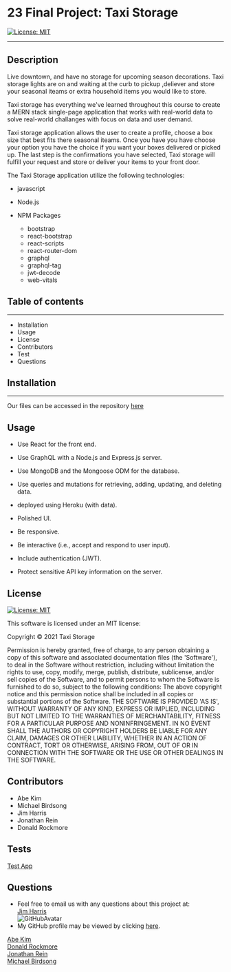 # 23 Final Project: Taxi Storage

[![License: MIT](https://img.shields.io/badge/License-MIT-yellow.svg)](https://opensource.org/licenses/MIT)

***

## Description

Live downtown, and have no storage for upcoming season decorations. Taxi storage lights are on and waiting at the curb to pickup ,deliever and store your seasonal iteams or extra household items you would like to store.

Taxi storage has everything we've learned throughout this course to create a MERN stack single-page application that works with real-world data to solve real-world challanges with focus on data and user demand.

Taxi storage application allows the user to create a profile, choose a box size that best fits there seasonal iteams. Once you have you have choose your option you have the choice if you want your boxes delivered or picked up. The last step is the confirmations you have selected, Taxi storage will fulfill your request and store or deliver your items to your front door.

The Taxi Storage application utilize the following technologies:

- javascript
- Node.js

- NPM Packages
  - bootstrap
  - react-bootstrap
  - react-scripts
  - react-router-dom
  - graphql
  - graphql-tag
  - jwt-decode
  - web-vitals

## Table of contents

***

- Installation
- Usage
- License
- Contributors
- Test
- Questions

## Installation

***
Our files can be accessed in the repository [here](https://github.com/DRockmore89/Taxi_storage.git)<br>

## Usage

- Use React for the front end.

- Use GraphQL with a Node.js and Express.js server.

- Use MongoDB and the Mongoose ODM for the database.

- Use queries and mutations for retrieving, adding, updating, and deleting data.

- deployed using Heroku (with data).

- Polished UI.

- Be responsive.

- Be interactive (i.e., accept and respond to user input).

- Include authentication (JWT).

- Protect sensitive API key information on the server.

## License

[![License: MIT](https://img.shields.io/badge/License-MIT-yellow.svg)](https://opensource.org/licenses/MIT)

This software is licensed under an MIT license:

Copyright © 2021 Taxi Storage

Permission is hereby granted, free of charge, to any person obtaining a copy of this software and associated documentation files (the 'Software'), to deal in the Software without restriction, including without limitation the rights to use, copy, modify, merge, publish, distribute, sublicense, and/or sell copies of the Software, and to permit persons to whom the Software is furnished to do so, subject to the following conditions:
The above copyright notice and this permission notice shall be included in all copies or substantial portions of the Software.
THE SOFTWARE IS PROVIDED 'AS IS', WITHOUT WARRANTY OF ANY KIND, EXPRESS OR IMPLIED, INCLUDING BUT NOT LIMITED TO THE WARRANTIES OF MERCHANTABILITY, FITNESS FOR A PARTICULAR PURPOSE AND NONINFRINGEMENT. IN NO EVENT SHALL THE AUTHORS OR COPYRIGHT HOLDERS BE LIABLE FOR ANY CLAIM, DAMAGES OR OTHER LIABILITY, WHETHER IN AN ACTION OF CONTRACT, TORT OR OTHERWISE, ARISING FROM, OUT OF OR IN CONNECTION WITH THE SOFTWARE OR THE USE OR OTHER DEALINGS IN THE SOFTWARE.

## Contributors

- Abe Kim
- Michael Birdsong
- Jim Harris
- Jonathan Rein
- Donald Rockmore

## Tests

[Test App](https://taxi-storage.herokuapp.com/)

## Questions

- Feel free to email us with any questions about this project at:<br>
[Jim Harris](mailto:arcangyl@gmail.com)<br>
![GitHubAvatar](https://avatars.githubusercontent.com/u/77169680?v=4)<br>
- My GitHub profile may be viewed by clicking [here](https://github.com/arcangyl1963).

[Abe Kim](mailto:Kimsabraham@gmail.com)<br>
[Donald Rockmore](mailto:donaldrockmore@yahoo.com)<br>
[Jonathan Rein](mailto:jrein1296@gmail.com)<br>
[Michael Birdsong](mailto:mikebird2414@yahoo.com)<br>
